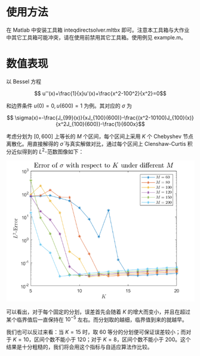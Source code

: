 # 使用方法

在 Matlab 中安装工具箱 inteqdirectsolver.mltbx 即可。注意本工具箱与大作业中其它工具箱可能冲突，请在使用前禁用其它工具箱。使用例见 example.m。

# 数值表现

以 Bessel 方程
```math
    u''(x)+\frac{1}{x}u'(x)+\frac{x^2-100^2}{x^2}=0
```
和边界条件 $u(0)=0,u(600)=1$ 为例。其对应的 $\sigma$ 为
```math
    \sigma(x)=-\frac{J_{99}(x)}{xJ_{100}(600)}-\frac{(x^2-10100)J_{100}(x)}{x^2J_{100}(600)}-\frac{1}{600x}
```

考虑分划为 $[0,600]$ 上等长的 $M$ 个区间，每个区间上采用 $K$ 个 Chebyshev 节点离散化。用直接解得的 $\bar\sigma$ 与真实解做对比，通过每个区间上 Clenshaw-Curtis 积分近似得到的 $L^2$-范数图像如下：

![](Err.png)

可以看出，对于每个固定的分划，误差首先会随着 $K$ 的增大而变小，并且在超过某个临界值后一直保持在 $10^{-5}$ 左右。而分划取的越细，临界值到来的就越早。

我们也可以反过来看：当 $K=15$ 时，取 $60$ 等分的分划便可保证误差较小；而对于 $K=10$，区间个数不能小于 $120$；对于 $K=8$，区间个数不能小于 $200$。这个结果是十分粗糙的，我们将会用这个指标与自适应算法作比较。
